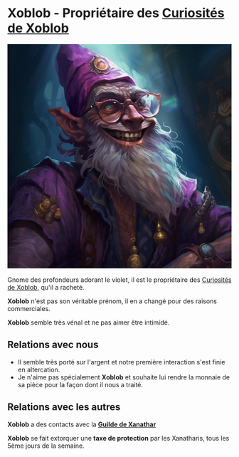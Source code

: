 # Xoblob - Propriétaire des [Curiosités de Xoblob](../Lieux.md#les-curiosités-de-xoblob---curiosités)

![Xoblob](../../../_images/xoblob.png)

Gnome des profondeurs adorant le violet, il est le propriétaire des [Curiosités de Xoblob](../Lieux.md#les-curiosités-de-xoblob---curiosités), qu'il a racheté.

**Xoblob** n'est pas son véritable prénom, il en a changé pour des raisons commerciales.

**Xoblob** semble très vénal et ne pas aimer être intimidé.

## Relations avec nous
* Il semble très porté sur l'argent et notre première interaction s'est finie en altercation.
* Je n'aime pas spécialement **Xoblob** et souhaite lui rendre la monnaie de sa pièce pour la façon dont il nous a traité.

## Relations avec les autres

**Xoblob** a des contacts avec la [**Guilde de Xanathar**](../ORGANISATIONS/GuildeDeXanathar.md)

**Xoblob** se fait extorquer une **taxe de protection** par les Xanatharis, tous les 5ème jours de la semaine.